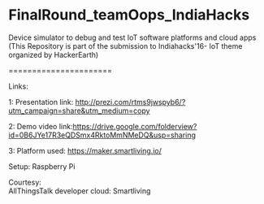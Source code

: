 # FinalRound_teamOops_IndiaHacks  

Device simulator to debug and test  IoT software platforms and cloud apps  
(This Repository is part of the submission to Indiahacks'16- IoT theme organized by HackerEarth)  

======================  


Links:  

1: Presentation link: http://prezi.com/rtms9jwspyb6/?utm_campaign=share&utm_medium=copy  

2: Demo video link:https://drive.google.com/folderview?id=0B6JYe17R3eQDSmx4RktoMmNMeDQ&usp=sharing    

3: Platform used: https://maker.smartliving.io/  
  
  

Setup: Raspberry Pi  
  
    
	

Courtesy:  
AllThingsTalk developer cloud: Smartliving   
 
